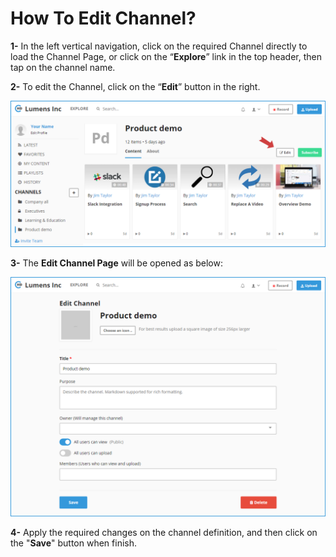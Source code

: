 # How To Edit Channel?

**1-** In the left vertical navigation, click on the required Channel directly to load the Channel Page, or click on the “**Explore**” link in the top header, then tap on the channel name. 

**2-** To edit the Channel, click on the “**Edit**” button in the right.

![](../.gitbook/assets/help_channel_edit1.png)

**3-** The **Edit Channel Page** will be opened as below:

![](../.gitbook/assets/help_channel_edit2.png)

**4-** Apply the required changes on the channel definition, and then click on the "**Save**" button when finish.

